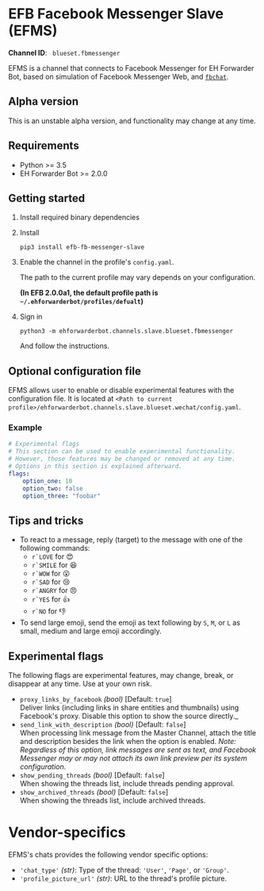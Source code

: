 # EFB Facebook Messenger Slave (EFMS)
<!-- badges -->

**Channel ID**: ` blueset.fbmessenger`

EFMS is a channel that connects to Facebook Messenger for 
EH Forwarder Bot, based on simulation of Facebook Messenger Web,
and [`fbchat`](https://github.com/carpedm20/fbchat).

## Alpha version
This is an unstable alpha version, and functionality may 
change at any time.

## Requirements
* Python >= 3.5
* EH Forwarder Bot >= 2.0.0
<!-- Other requirements go here -->

## Getting started

1. Install required binary dependencies
1. Install

    ```shell
    pip3 install efb-fb-messenger-slave
    ```
2. Enable the channel in the profile's `config.yaml`.
   
    The path to the current profile may vary depends on
    your configuration.

    __(In EFB 2.0.0a1, the default profile path is `~/.ehforwarderbot/profiles/defualt`)__
    
3. Sign in

    ```shell
    python3 -m ehforwarderbot.channels.slave.blueset.fbmessenger
    ```
    
    And follow the instructions.

## Optional configuration file
EFMS allows user to enable or disable experimental 
features with the configuration file. It is located at
`<Path to current profile>/ehforwarderbot.channels.slave.blueset.wechat/config.yaml`. 

### Example

```yaml
# Experimental flags
# This section can be used to enable experimental functionality.
# However, those features may be changed or removed at any time.
# Options in this section is explained afterward.
flags:
    option_one: 10
    option_two: false
    option_three: "foobar"
```

## Tips and tricks
* To react to a message, reply (target) to the message with
  one of the following commands:
    * <code>r\`LOVE</code> for 😍
    * <code>r\`SMILE</code> for 😆
    * <code>r\`WOW</code> for 😮
    * <code>r\`SAD</code> for 😢
    * <code>r\`ANGRY</code> for 😠
    * <code>r\`YES</code> for 👍
    * <code>r\`NO</code> for 👎
* To send large emoji, send the emoji as text following by
  `S`, `M`, or `L` as small, medium and large emoji
  accordingly.

## Experimental flags
The following flags are experimental features, may change, 
break, or disappear at any time. Use at your own risk.

* `proxy_links_by_facebook` _(bool)_  [Default: `true`]  
  Deliver links (including links in share entities and 
  thumbnails) using Facebook's proxy. Disable this option
  to show the source directly._
* `send_link_with_description` _(bool)_ [Default: `false`]  
  When processing link message from the Master Channel, 
  attach the title and description besides the link when
  the option is enabled. _Note: Regardless of this option,
  link messages are sent as text, and Facebook Messenger
  may or may not attach its own link preview per
  its system configuration._
* `show_pending_threads` _(bool)_ [Default: `false`]  
  When showing the threads list, include threads pending 
  approval.
* `show_archived_threads` _(bool)_ [Default: `false`]  
  When showing the threads list, include archived threads.
  
# Vendor-specifics
EFMS's chats provides the following vendor specific
options:
* `'chat_type'` _(str)_: Type of the thread: `'User'`, 
  `'Page'`, or `'Group'`.
* `'profile_picture_url'` _(str)_: URL to the thread's
  profile picture.